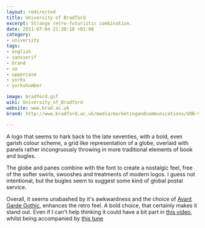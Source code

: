```yaml
---
layout: redirected
title: University of Bradford
excerpt: Strange retro-futuristic combination.
date: 2011-07-04 21:38:18 +01:00
category:
- university
tags:
- english
- sansserif
- brand
- ua
- uppercase
- yorks
- yorkshumber

image: bradford.gif
wiki: University_of_Bradford
website: www.brad.ac.uk
brand: http://www.bradford.ac.uk/media/marketingandcommunications/UOB-Visual-Identity-Guidelines.pdf

---
```


A logo that seems to hark back to the late seventies, with a bold, even garish colour scheme, a grid like representation of a globe, overlaid with panels rather incongruously throwing in more traditional elements of book and bugles.

The globe and panes combine with the font to create a nostalgic feel, free of the softer swirls, swooshes and treatments of modern logos. I guess not intentional, but the bugles seem to suggest some kind of global postal service.

Overall, it seems unabashed by it's awkwardness and the choice of [Avant Garde Gothic](http://www.itcfonts.com/Fonts/Classics/AvantGardeGothicPro.htm), enhances the retro feel. A bold choice, that certainly makes it stand out. Even if I can't help thinking it could have a bit part in [this video](http://youtu.be/2un9rO2ZF4g), whilst being accompanied by [this tune](http://www.amazon.co.uk/Belbury-Poly-Logotone/dp/B001P4JIZI)
